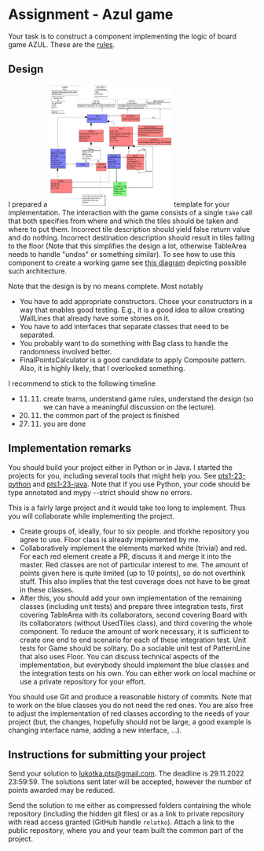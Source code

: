 # Assignment - Azul game

Your task is to construct a component implementing the logic of board game AZUL. These are the [rules](https://www.wikihow.com/Play-Azul).

## Design

I prepared a <img src="img/design.png" alt="Design" width="250" height="250"/> template for your implementation. The interaction with the game consists of a single `take` call that both specifies from where and which the tiles should be taken and where to put them. Incorrect tile description should yield false return value and do nothing. Incorrect destination description should result in tiles falling to the floor (Note that this simplifies the design a lot, otherwise TableArea needs to handle "undos" or something similar). To see how to use this component to create a working game see [this diagram](img/architecture.pdf) depicting possible such architecture.

Note that the design is by no means complete. Most notably
- You have to add appropriate constructors. Chose your constructors in a way that enables good testing. E.g., it is a good idea to allow creating WallLines that already have some stones on it.
- You have to add interfaces that separate classes that need to be separated.
- You probably want to do something with Bag class to handle the randomness involved better.
- FinalPointsCalculator is a good candidate to apply Composite pattern.
Also, it is highly likely, that I overlooked something.

I recommend to stick to the following timeline
- 11. 11. create teams, understand game rules, understand the design (so we can have a meaningful discussion on the lecture).
- 20. 11. the common part of the project is finished 
- 27. 11. you are done

## Implementation remarks

You should build your project either in Python or in Java. I started the projects for you, including several tools that might help you. See [pts1-23-python](https://github.com/relatko/pts1-23-python) and [pts1-23-java](https://github.com/relatko/pts1-23-java). Note that if you use Python, your code should be type annotated and mypy --strict should show no errors.

This is a fairly large project and it would take too long to implement. Thus you will collaborate while implementing the project.

* Create groups of, ideally, four to six people. and  tforkhe repository you agree to use. Floor class is already implemented by me.
* Collaboratively implement the elements marked white (trivial) and red. For each red element create a PR, discuss it and merge it into the master. Red classes are not of particular interest to me. The amount of points given here is quite limited (up to 10 points), so do not overthink stuff. This also implies that the test coverage does not have to be great in these classes.
* After this, you should add your own implementation of the remaining classes (including unit tests) and prepare three integration tests, first covering TableArea with its collaborators, second covering Board with its collaborators (without UsedTiles class), and third covering the whole component. To reduce the amount of work necessary, it is sufficient to create one end to end scenario for each of these integration test. Unit tests for Game should be solitary. Do a sociable unit test of PatternLine that also uses Floor. You can discuss technical aspects of the implementation, but everybody should implement the blue classes and the integration tests on his own. You can either work on local machine or use a private repository for your effort.

You should use Git and produce a reasonable history of commits. Note that to work on the blue classes you do not need the red ones. You are also free to adjust the implementation of red classes according to the needs of your project (but, the changes, hopefully should not be large, a good example is changing interface name, adding a new interface, ...).

## Instructions for submitting your project

Send your solution to [lukotka.pts@gmail.com](lukotka.pts@gmail.com). The deadline is 29.11.2022 23:59:59. The solutions sent later will be accepted, however the number of points awarded may be reduced.

Send the solution to me either as compressed folders containing the whole repository (including the hidden git files) or as a link to private repository with read access granted (GitHub handle `relatko`). Attach a link to the public repository, where you and your team built the common part of the project. 


